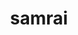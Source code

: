 ---
title: "samrai"
layout: cache
categories: [package, develop]
meta: {"versions": ["3.12.0"], "compilers": ["gcc@=7.5.0"], "oss": ["ubuntu18.04"], "platforms": ["linux"], "targets": ["x86_64", "x86_64_v3"], "stacks": ["radiuss", "root"], "num_specs": 52, "num_specs_by_stack": {"root": 52, "radiuss": 52}}
spec_details: [{"hash": "2nwekkgen5mkaiptohx2wbiu5p4w7rfq", "compiler": "gcc@=7.5.0", "versions": ["3.12.0"], "os": "ubuntu18.04", "platform": "linux", "target": "x86_64", "variants": ["~debug", "patches=7ebc13a", "~shared", "~silo"], "stacks": ["root", "radiuss"], "size": "-", "tarball": "https://binaries.spack.io/develop/build_cache/linux-ubuntu18.04-x86_64/gcc-7.5.0/samrai-3.12.0/linux-ubuntu18.04-x86_64-gcc-7.5.0-samrai-3.12.0-2nwekkgen5mkaiptohx2wbiu5p4w7rfq.spack"}, {"hash": "dpxyk2jigxn2k42uotj3vhbjfvo7ox4w", "compiler": "gcc@=7.5.0", "versions": ["3.12.0"], "os": "ubuntu18.04", "platform": "linux", "target": "x86_64", "variants": ["~debug", "patches=7ebc13a", "~shared", "~silo"], "stacks": ["root", "radiuss"], "size": "-", "tarball": "https://binaries.spack.io/develop/build_cache/linux-ubuntu18.04-x86_64/gcc-7.5.0/samrai-3.12.0/linux-ubuntu18.04-x86_64-gcc-7.5.0-samrai-3.12.0-dpxyk2jigxn2k42uotj3vhbjfvo7ox4w.spack"}, {"hash": "6agtg5fmji2pbcfwbfgsqgsmr3hjeeht", "compiler": "gcc@=7.5.0", "versions": ["3.12.0"], "os": "ubuntu18.04", "platform": "linux", "target": "x86_64", "variants": ["~debug", "patches=7ebc13a", "~shared", "~silo"], "stacks": ["root", "radiuss"], "size": "-", "tarball": "https://binaries.spack.io/develop/build_cache/linux-ubuntu18.04-x86_64/gcc-7.5.0/samrai-3.12.0/linux-ubuntu18.04-x86_64-gcc-7.5.0-samrai-3.12.0-6agtg5fmji2pbcfwbfgsqgsmr3hjeeht.spack"}, {"hash": "bnsyqyfiti3c4ewlvi2c3me4kcxzffvg", "compiler": "gcc@=7.5.0", "versions": ["3.12.0"], "os": "ubuntu18.04", "platform": "linux", "target": "x86_64", "variants": ["~debug", "patches=7ebc13a", "~shared", "~silo"], "stacks": ["root", "radiuss"], "size": "-", "tarball": "https://binaries.spack.io/develop/build_cache/linux-ubuntu18.04-x86_64/gcc-7.5.0/samrai-3.12.0/linux-ubuntu18.04-x86_64-gcc-7.5.0-samrai-3.12.0-bnsyqyfiti3c4ewlvi2c3me4kcxzffvg.spack"}, {"hash": "diaqw56x36timxu56cadckkq6mgwckee", "compiler": "gcc@=7.5.0", "versions": ["3.12.0"], "os": "ubuntu18.04", "platform": "linux", "target": "x86_64", "variants": ["~debug", "patches=7ebc13a", "~shared", "~silo"], "stacks": ["root", "radiuss"], "size": "-", "tarball": "https://binaries.spack.io/develop/build_cache/linux-ubuntu18.04-x86_64/gcc-7.5.0/samrai-3.12.0/linux-ubuntu18.04-x86_64-gcc-7.5.0-samrai-3.12.0-diaqw56x36timxu56cadckkq6mgwckee.spack"}, {"hash": "3ttybenuswakzdxjonlynicqg64uh6si", "compiler": "gcc@=7.5.0", "versions": ["3.12.0"], "os": "ubuntu18.04", "platform": "linux", "target": "x86_64", "variants": ["~debug", "patches=7ebc13a", "~shared", "~silo"], "stacks": ["root", "radiuss"], "size": "-", "tarball": "https://binaries.spack.io/develop/build_cache/linux-ubuntu18.04-x86_64/gcc-7.5.0/samrai-3.12.0/linux-ubuntu18.04-x86_64-gcc-7.5.0-samrai-3.12.0-3ttybenuswakzdxjonlynicqg64uh6si.spack"}, {"hash": "3h3m3pn4c5r64ujbulhppw2sacylmxcs", "compiler": "gcc@=7.5.0", "versions": ["3.12.0"], "os": "ubuntu18.04", "platform": "linux", "target": "x86_64", "variants": ["~debug", "patches=7ebc13a", "~shared", "~silo"], "stacks": ["root", "radiuss"], "size": "-", "tarball": "https://binaries.spack.io/develop/build_cache/linux-ubuntu18.04-x86_64/gcc-7.5.0/samrai-3.12.0/linux-ubuntu18.04-x86_64-gcc-7.5.0-samrai-3.12.0-3h3m3pn4c5r64ujbulhppw2sacylmxcs.spack"}, {"hash": "hyf24e5ig3v2lmbdrehhuvxp4lqs6ftr", "compiler": "gcc@=7.5.0", "versions": ["3.12.0"], "os": "ubuntu18.04", "platform": "linux", "target": "x86_64", "variants": ["~debug", "patches=7ebc13a", "~shared", "~silo"], "stacks": ["root", "radiuss"], "size": "-", "tarball": "https://binaries.spack.io/develop/build_cache/linux-ubuntu18.04-x86_64/gcc-7.5.0/samrai-3.12.0/linux-ubuntu18.04-x86_64-gcc-7.5.0-samrai-3.12.0-hyf24e5ig3v2lmbdrehhuvxp4lqs6ftr.spack"}, {"hash": "bp7ulgb3lfefqdpanttjjvl3cmhse2c3", "compiler": "gcc@=7.5.0", "versions": ["3.12.0"], "os": "ubuntu18.04", "platform": "linux", "target": "x86_64", "variants": ["~debug", "patches=7ebc13a", "~shared", "~silo"], "stacks": ["root", "radiuss"], "size": "-", "tarball": "https://binaries.spack.io/develop/build_cache/linux-ubuntu18.04-x86_64/gcc-7.5.0/samrai-3.12.0/linux-ubuntu18.04-x86_64-gcc-7.5.0-samrai-3.12.0-bp7ulgb3lfefqdpanttjjvl3cmhse2c3.spack"}, {"hash": "gkb6rqxpc7zy3wvhosnite3cjvihoee7", "compiler": "gcc@=7.5.0", "versions": ["3.12.0"], "os": "ubuntu18.04", "platform": "linux", "target": "x86_64", "variants": ["~debug", "patches=7ebc13a", "~shared", "~silo"], "stacks": ["root", "radiuss"], "size": "-", "tarball": "https://binaries.spack.io/develop/build_cache/linux-ubuntu18.04-x86_64/gcc-7.5.0/samrai-3.12.0/linux-ubuntu18.04-x86_64-gcc-7.5.0-samrai-3.12.0-gkb6rqxpc7zy3wvhosnite3cjvihoee7.spack"}, {"hash": "3gclgwryu77hv476b2yamax5hhsg7evo", "compiler": "gcc@=7.5.0", "versions": ["3.12.0"], "os": "ubuntu18.04", "platform": "linux", "target": "x86_64", "variants": ["build_system=autotools", "~debug", "patches=7ebc13a", "~shared", "~silo"], "stacks": ["root", "radiuss"], "size": "-", "tarball": "https://binaries.spack.io/develop/build_cache/linux-ubuntu18.04-x86_64/gcc-7.5.0/samrai-3.12.0/linux-ubuntu18.04-x86_64-gcc-7.5.0-samrai-3.12.0-3gclgwryu77hv476b2yamax5hhsg7evo.spack"}, {"hash": "467ydlm73hgcolrjccxyjzloh7fy3vll", "compiler": "gcc@=7.5.0", "versions": ["3.12.0"], "os": "ubuntu18.04", "platform": "linux", "target": "x86_64", "variants": ["~debug", "patches=7ebc13a", "~shared", "~silo"], "stacks": ["root", "radiuss"], "size": "-", "tarball": "https://binaries.spack.io/develop/build_cache/linux-ubuntu18.04-x86_64/gcc-7.5.0/samrai-3.12.0/linux-ubuntu18.04-x86_64-gcc-7.5.0-samrai-3.12.0-467ydlm73hgcolrjccxyjzloh7fy3vll.spack"}, {"hash": "i436afzj3jgzh7eyj5xyzuhnezu2cqwf", "compiler": "gcc@=7.5.0", "versions": ["3.12.0"], "os": "ubuntu18.04", "platform": "linux", "target": "x86_64", "variants": ["~debug", "patches=7ebc13a", "~shared", "~silo"], "stacks": ["root", "radiuss"], "size": "-", "tarball": "https://binaries.spack.io/develop/build_cache/linux-ubuntu18.04-x86_64/gcc-7.5.0/samrai-3.12.0/linux-ubuntu18.04-x86_64-gcc-7.5.0-samrai-3.12.0-i436afzj3jgzh7eyj5xyzuhnezu2cqwf.spack"}, {"hash": "55q5wyughnsclbvicbh7drahuxn6oem2", "compiler": "gcc@=7.5.0", "versions": ["3.12.0"], "os": "ubuntu18.04", "platform": "linux", "target": "x86_64", "variants": ["~debug", "patches=7ebc13a", "~shared", "~silo"], "stacks": ["root", "radiuss"], "size": "-", "tarball": "https://binaries.spack.io/develop/build_cache/linux-ubuntu18.04-x86_64/gcc-7.5.0/samrai-3.12.0/linux-ubuntu18.04-x86_64-gcc-7.5.0-samrai-3.12.0-55q5wyughnsclbvicbh7drahuxn6oem2.spack"}, {"hash": "5xd54ff7tybdraapxyehhuydjts23rzr", "compiler": "gcc@=7.5.0", "versions": ["3.12.0"], "os": "ubuntu18.04", "platform": "linux", "target": "x86_64", "variants": ["build_system=autotools", "~debug", "patches=7ebc13a", "~shared", "~silo"], "stacks": ["root", "radiuss"], "size": "-", "tarball": "https://binaries.spack.io/develop/build_cache/linux-ubuntu18.04-x86_64/gcc-7.5.0/samrai-3.12.0/linux-ubuntu18.04-x86_64-gcc-7.5.0-samrai-3.12.0-5xd54ff7tybdraapxyehhuydjts23rzr.spack"}, {"hash": "5tymdusbh7fflbrb3gri6tdw6ytpj7ya", "compiler": "gcc@=7.5.0", "versions": ["3.12.0"], "os": "ubuntu18.04", "platform": "linux", "target": "x86_64", "variants": ["~debug", "patches=7ebc13a", "~shared", "~silo"], "stacks": ["root", "radiuss"], "size": "-", "tarball": "https://binaries.spack.io/develop/build_cache/linux-ubuntu18.04-x86_64/gcc-7.5.0/samrai-3.12.0/linux-ubuntu18.04-x86_64-gcc-7.5.0-samrai-3.12.0-5tymdusbh7fflbrb3gri6tdw6ytpj7ya.spack"}, {"hash": "icdsxuomtxp7r2zwc5zljo4pjutr5fny", "compiler": "gcc@=7.5.0", "versions": ["3.12.0"], "os": "ubuntu18.04", "platform": "linux", "target": "x86_64", "variants": ["~debug", "patches=7ebc13a", "~shared", "~silo"], "stacks": ["root", "radiuss"], "size": "-", "tarball": "https://binaries.spack.io/develop/build_cache/linux-ubuntu18.04-x86_64/gcc-7.5.0/samrai-3.12.0/linux-ubuntu18.04-x86_64-gcc-7.5.0-samrai-3.12.0-icdsxuomtxp7r2zwc5zljo4pjutr5fny.spack"}, {"hash": "5ld2uwy2tmhi7drvo6zhiszxbgpvgigi", "compiler": "gcc@=7.5.0", "versions": ["3.12.0"], "os": "ubuntu18.04", "platform": "linux", "target": "x86_64", "variants": ["~debug", "patches=7ebc13a", "~shared", "~silo"], "stacks": ["root", "radiuss"], "size": "-", "tarball": "https://binaries.spack.io/develop/build_cache/linux-ubuntu18.04-x86_64/gcc-7.5.0/samrai-3.12.0/linux-ubuntu18.04-x86_64-gcc-7.5.0-samrai-3.12.0-5ld2uwy2tmhi7drvo6zhiszxbgpvgigi.spack"}, {"hash": "gkv24mwgrf73w3iec2y75evbmc2t3nqo", "compiler": "gcc@=7.5.0", "versions": ["3.12.0"], "os": "ubuntu18.04", "platform": "linux", "target": "x86_64", "variants": ["~debug", "patches=7ebc13a", "~shared", "~silo"], "stacks": ["root", "radiuss"], "size": "-", "tarball": "https://binaries.spack.io/develop/build_cache/linux-ubuntu18.04-x86_64/gcc-7.5.0/samrai-3.12.0/linux-ubuntu18.04-x86_64-gcc-7.5.0-samrai-3.12.0-gkv24mwgrf73w3iec2y75evbmc2t3nqo.spack"}, {"hash": "6wwym7cdl37e3l4mikb4utujehm4oxlw", "compiler": "gcc@=7.5.0", "versions": ["3.12.0"], "os": "ubuntu18.04", "platform": "linux", "target": "x86_64", "variants": ["build_system=autotools", "~debug", "patches=7ebc13a", "~shared", "~silo"], "stacks": ["root", "radiuss"], "size": "-", "tarball": "https://binaries.spack.io/develop/build_cache/linux-ubuntu18.04-x86_64/gcc-7.5.0/samrai-3.12.0/linux-ubuntu18.04-x86_64-gcc-7.5.0-samrai-3.12.0-6wwym7cdl37e3l4mikb4utujehm4oxlw.spack"}, {"hash": "adfjvavrfjqrgswswmbwzguyxecmedfo", "compiler": "gcc@=7.5.0", "versions": ["3.12.0"], "os": "ubuntu18.04", "platform": "linux", "target": "x86_64", "variants": ["~debug", "patches=7ebc13a", "~shared", "~silo"], "stacks": ["root", "radiuss"], "size": "-", "tarball": "https://binaries.spack.io/develop/build_cache/linux-ubuntu18.04-x86_64/gcc-7.5.0/samrai-3.12.0/linux-ubuntu18.04-x86_64-gcc-7.5.0-samrai-3.12.0-adfjvavrfjqrgswswmbwzguyxecmedfo.spack"}, {"hash": "7qhtouxcldigbapyxdkoryz5ygk2mvr4", "compiler": "gcc@=7.5.0", "versions": ["3.12.0"], "os": "ubuntu18.04", "platform": "linux", "target": "x86_64", "variants": ["~debug", "patches=7ebc13a", "~shared", "~silo"], "stacks": ["root", "radiuss"], "size": "-", "tarball": "https://binaries.spack.io/develop/build_cache/linux-ubuntu18.04-x86_64/gcc-7.5.0/samrai-3.12.0/linux-ubuntu18.04-x86_64-gcc-7.5.0-samrai-3.12.0-7qhtouxcldigbapyxdkoryz5ygk2mvr4.spack"}, {"hash": "ek6xypedzfiarqik6ifshjcraih2oztb", "compiler": "gcc@=7.5.0", "versions": ["3.12.0"], "os": "ubuntu18.04", "platform": "linux", "target": "x86_64", "variants": ["~debug", "patches=7ebc13a", "~shared", "~silo"], "stacks": ["root", "radiuss"], "size": "-", "tarball": "https://binaries.spack.io/develop/build_cache/linux-ubuntu18.04-x86_64/gcc-7.5.0/samrai-3.12.0/linux-ubuntu18.04-x86_64-gcc-7.5.0-samrai-3.12.0-ek6xypedzfiarqik6ifshjcraih2oztb.spack"}, {"hash": "farrki2ivw7sejgobcgr27mo4ly3zdxq", "compiler": "gcc@=7.5.0", "versions": ["3.12.0"], "os": "ubuntu18.04", "platform": "linux", "target": "x86_64", "variants": ["~debug", "patches=7ebc13a", "~shared", "~silo"], "stacks": ["root", "radiuss"], "size": "-", "tarball": "https://binaries.spack.io/develop/build_cache/linux-ubuntu18.04-x86_64/gcc-7.5.0/samrai-3.12.0/linux-ubuntu18.04-x86_64-gcc-7.5.0-samrai-3.12.0-farrki2ivw7sejgobcgr27mo4ly3zdxq.spack"}, {"hash": "cesxmyzqkscql3slc5jw6rmptifed5zu", "compiler": "gcc@=7.5.0", "versions": ["3.12.0"], "os": "ubuntu18.04", "platform": "linux", "target": "x86_64", "variants": ["~debug", "patches=7ebc13a", "~shared", "~silo"], "stacks": ["root", "radiuss"], "size": "-", "tarball": "https://binaries.spack.io/develop/build_cache/linux-ubuntu18.04-x86_64/gcc-7.5.0/samrai-3.12.0/linux-ubuntu18.04-x86_64-gcc-7.5.0-samrai-3.12.0-cesxmyzqkscql3slc5jw6rmptifed5zu.spack"}, {"hash": "mqnjk23j3npnbzn3tmkmpoegf5w4gej5", "compiler": "gcc@=7.5.0", "versions": ["3.12.0"], "os": "ubuntu18.04", "platform": "linux", "target": "x86_64", "variants": ["~debug", "patches=7ebc13a", "~shared", "~silo"], "stacks": ["root", "radiuss"], "size": "-", "tarball": "https://binaries.spack.io/develop/build_cache/linux-ubuntu18.04-x86_64/gcc-7.5.0/samrai-3.12.0/linux-ubuntu18.04-x86_64-gcc-7.5.0-samrai-3.12.0-mqnjk23j3npnbzn3tmkmpoegf5w4gej5.spack"}, {"hash": "nmu2tysovx5aezqhuu4bxielijnvb7te", "compiler": "gcc@=7.5.0", "versions": ["3.12.0"], "os": "ubuntu18.04", "platform": "linux", "target": "x86_64", "variants": ["~debug", "patches=7ebc13a", "~shared", "~silo"], "stacks": ["root", "radiuss"], "size": "-", "tarball": "https://binaries.spack.io/develop/build_cache/linux-ubuntu18.04-x86_64/gcc-7.5.0/samrai-3.12.0/linux-ubuntu18.04-x86_64-gcc-7.5.0-samrai-3.12.0-nmu2tysovx5aezqhuu4bxielijnvb7te.spack"}, {"hash": "ir6vea6okdvv3425khi3mq3wb7mmmaiv", "compiler": "gcc@=7.5.0", "versions": ["3.12.0"], "os": "ubuntu18.04", "platform": "linux", "target": "x86_64", "variants": ["~debug", "patches=7ebc13a", "~shared", "~silo"], "stacks": ["root", "radiuss"], "size": "-", "tarball": "https://binaries.spack.io/develop/build_cache/linux-ubuntu18.04-x86_64/gcc-7.5.0/samrai-3.12.0/linux-ubuntu18.04-x86_64-gcc-7.5.0-samrai-3.12.0-ir6vea6okdvv3425khi3mq3wb7mmmaiv.spack"}, {"hash": "mstcd6edwv44kt4dkne4a7t72yfyomyr", "compiler": "gcc@=7.5.0", "versions": ["3.12.0"], "os": "ubuntu18.04", "platform": "linux", "target": "x86_64", "variants": ["~debug", "patches=7ebc13a", "~shared", "~silo"], "stacks": ["root", "radiuss"], "size": "-", "tarball": "https://binaries.spack.io/develop/build_cache/linux-ubuntu18.04-x86_64/gcc-7.5.0/samrai-3.12.0/linux-ubuntu18.04-x86_64-gcc-7.5.0-samrai-3.12.0-mstcd6edwv44kt4dkne4a7t72yfyomyr.spack"}, {"hash": "mxzykxsknutqrmyzfjyw63ixul7vy4wd", "compiler": "gcc@=7.5.0", "versions": ["3.12.0"], "os": "ubuntu18.04", "platform": "linux", "target": "x86_64", "variants": ["build_system=autotools", "~debug", "patches=7ebc13a", "~shared", "~silo"], "stacks": ["root", "radiuss"], "size": "-", "tarball": "https://binaries.spack.io/develop/build_cache/linux-ubuntu18.04-x86_64/gcc-7.5.0/samrai-3.12.0/linux-ubuntu18.04-x86_64-gcc-7.5.0-samrai-3.12.0-mxzykxsknutqrmyzfjyw63ixul7vy4wd.spack"}, {"hash": "ozxtfxpile4uyqchvmmxgyrh3wt5fpqx", "compiler": "gcc@=7.5.0", "versions": ["3.12.0"], "os": "ubuntu18.04", "platform": "linux", "target": "x86_64", "variants": ["~debug", "patches=7ebc13a", "~shared", "~silo"], "stacks": ["root", "radiuss"], "size": "-", "tarball": "https://binaries.spack.io/develop/build_cache/linux-ubuntu18.04-x86_64/gcc-7.5.0/samrai-3.12.0/linux-ubuntu18.04-x86_64-gcc-7.5.0-samrai-3.12.0-ozxtfxpile4uyqchvmmxgyrh3wt5fpqx.spack"}, {"hash": "rnfyr7awzm7th6bkehnhy623gr62yc2b", "compiler": "gcc@=7.5.0", "versions": ["3.12.0"], "os": "ubuntu18.04", "platform": "linux", "target": "x86_64", "variants": ["~debug", "patches=7ebc13a", "~shared", "~silo"], "stacks": ["root", "radiuss"], "size": "-", "tarball": "https://binaries.spack.io/develop/build_cache/linux-ubuntu18.04-x86_64/gcc-7.5.0/samrai-3.12.0/linux-ubuntu18.04-x86_64-gcc-7.5.0-samrai-3.12.0-rnfyr7awzm7th6bkehnhy623gr62yc2b.spack"}, {"hash": "ozsgwfxnlzfebiu2o62crvwczts5y3ej", "compiler": "gcc@=7.5.0", "versions": ["3.12.0"], "os": "ubuntu18.04", "platform": "linux", "target": "x86_64", "variants": ["~debug", "patches=7ebc13a", "~shared", "~silo"], "stacks": ["root", "radiuss"], "size": "-", "tarball": "https://binaries.spack.io/develop/build_cache/linux-ubuntu18.04-x86_64/gcc-7.5.0/samrai-3.12.0/linux-ubuntu18.04-x86_64-gcc-7.5.0-samrai-3.12.0-ozsgwfxnlzfebiu2o62crvwczts5y3ej.spack"}, {"hash": "pen62aby3zpsgnlk765ezhodshtjof4u", "compiler": "gcc@=7.5.0", "versions": ["3.12.0"], "os": "ubuntu18.04", "platform": "linux", "target": "x86_64", "variants": ["~debug", "patches=7ebc13a", "~shared", "~silo"], "stacks": ["root", "radiuss"], "size": "-", "tarball": "https://binaries.spack.io/develop/build_cache/linux-ubuntu18.04-x86_64/gcc-7.5.0/samrai-3.12.0/linux-ubuntu18.04-x86_64-gcc-7.5.0-samrai-3.12.0-pen62aby3zpsgnlk765ezhodshtjof4u.spack"}, {"hash": "p7jhpztn4ltoa72abg4uj5xrak7obfjx", "compiler": "gcc@=7.5.0", "versions": ["3.12.0"], "os": "ubuntu18.04", "platform": "linux", "target": "x86_64", "variants": ["~debug", "patches=7ebc13a", "~shared", "~silo"], "stacks": ["root", "radiuss"], "size": "-", "tarball": "https://binaries.spack.io/develop/build_cache/linux-ubuntu18.04-x86_64/gcc-7.5.0/samrai-3.12.0/linux-ubuntu18.04-x86_64-gcc-7.5.0-samrai-3.12.0-p7jhpztn4ltoa72abg4uj5xrak7obfjx.spack"}, {"hash": "tcpfvkfomefaj7ybjbzhjy7ggdx4pjfn", "compiler": "gcc@=7.5.0", "versions": ["3.12.0"], "os": "ubuntu18.04", "platform": "linux", "target": "x86_64", "variants": ["build_system=autotools", "~debug", "patches=7ebc13a", "~shared", "~silo"], "stacks": ["root", "radiuss"], "size": "-", "tarball": "https://binaries.spack.io/develop/build_cache/linux-ubuntu18.04-x86_64/gcc-7.5.0/samrai-3.12.0/linux-ubuntu18.04-x86_64-gcc-7.5.0-samrai-3.12.0-tcpfvkfomefaj7ybjbzhjy7ggdx4pjfn.spack"}, {"hash": "uowex532dibeqnekgf25qmncx5n7s4qq", "compiler": "gcc@=7.5.0", "versions": ["3.12.0"], "os": "ubuntu18.04", "platform": "linux", "target": "x86_64", "variants": ["~debug", "patches=7ebc13a", "~shared", "~silo"], "stacks": ["root", "radiuss"], "size": "-", "tarball": "https://binaries.spack.io/develop/build_cache/linux-ubuntu18.04-x86_64/gcc-7.5.0/samrai-3.12.0/linux-ubuntu18.04-x86_64-gcc-7.5.0-samrai-3.12.0-uowex532dibeqnekgf25qmncx5n7s4qq.spack"}, {"hash": "iltbqcf276nm2db4i5jw7ulx3aap4sna", "compiler": "gcc@=7.5.0", "versions": ["3.12.0"], "os": "ubuntu18.04", "platform": "linux", "target": "x86_64", "variants": ["~debug", "patches=7ebc13a", "~shared", "~silo"], "stacks": ["root", "radiuss"], "size": "-", "tarball": "https://binaries.spack.io/develop/build_cache/linux-ubuntu18.04-x86_64/gcc-7.5.0/samrai-3.12.0/linux-ubuntu18.04-x86_64-gcc-7.5.0-samrai-3.12.0-iltbqcf276nm2db4i5jw7ulx3aap4sna.spack"}, {"hash": "rdvpdkrjp2obrtxhmhk7p4wlau5lm7xa", "compiler": "gcc@=7.5.0", "versions": ["3.12.0"], "os": "ubuntu18.04", "platform": "linux", "target": "x86_64", "variants": ["~debug", "patches=7ebc13a", "~shared", "~silo"], "stacks": ["root", "radiuss"], "size": "-", "tarball": "https://binaries.spack.io/develop/build_cache/linux-ubuntu18.04-x86_64/gcc-7.5.0/samrai-3.12.0/linux-ubuntu18.04-x86_64-gcc-7.5.0-samrai-3.12.0-rdvpdkrjp2obrtxhmhk7p4wlau5lm7xa.spack"}, {"hash": "qjpbc622e7quty4dvrptuhne23c57kqr", "compiler": "gcc@=7.5.0", "versions": ["3.12.0"], "os": "ubuntu18.04", "platform": "linux", "target": "x86_64", "variants": ["build_system=autotools", "~debug", "patches=7ebc13a", "~shared", "~silo"], "stacks": ["root", "radiuss"], "size": "-", "tarball": "https://binaries.spack.io/develop/build_cache/linux-ubuntu18.04-x86_64/gcc-7.5.0/samrai-3.12.0/linux-ubuntu18.04-x86_64-gcc-7.5.0-samrai-3.12.0-qjpbc622e7quty4dvrptuhne23c57kqr.spack"}, {"hash": "yieezrh6dxb7rbuqh7j3dhe5noqibcdv", "compiler": "gcc@=7.5.0", "versions": ["3.12.0"], "os": "ubuntu18.04", "platform": "linux", "target": "x86_64", "variants": ["~debug", "patches=7ebc13a", "~shared", "~silo"], "stacks": ["root", "radiuss"], "size": "-", "tarball": "https://binaries.spack.io/develop/build_cache/linux-ubuntu18.04-x86_64/gcc-7.5.0/samrai-3.12.0/linux-ubuntu18.04-x86_64-gcc-7.5.0-samrai-3.12.0-yieezrh6dxb7rbuqh7j3dhe5noqibcdv.spack"}, {"hash": "ykwpkbgioorrbo4iqrvawm2scxdalry5", "compiler": "gcc@=7.5.0", "versions": ["3.12.0"], "os": "ubuntu18.04", "platform": "linux", "target": "x86_64", "variants": ["~debug", "patches=7ebc13a", "~shared", "~silo"], "stacks": ["root", "radiuss"], "size": "-", "tarball": "https://binaries.spack.io/develop/build_cache/linux-ubuntu18.04-x86_64/gcc-7.5.0/samrai-3.12.0/linux-ubuntu18.04-x86_64-gcc-7.5.0-samrai-3.12.0-ykwpkbgioorrbo4iqrvawm2scxdalry5.spack"}, {"hash": "wg4zzmtym4a4rvwvsb6rrgcy3ndmdz5m", "compiler": "gcc@=7.5.0", "versions": ["3.12.0"], "os": "ubuntu18.04", "platform": "linux", "target": "x86_64", "variants": ["~debug", "patches=7ebc13a", "~shared", "~silo"], "stacks": ["root", "radiuss"], "size": "-", "tarball": "https://binaries.spack.io/develop/build_cache/linux-ubuntu18.04-x86_64/gcc-7.5.0/samrai-3.12.0/linux-ubuntu18.04-x86_64-gcc-7.5.0-samrai-3.12.0-wg4zzmtym4a4rvwvsb6rrgcy3ndmdz5m.spack"}, {"hash": "t5rgf4rctwygoj2cezb7kooouttbuphz", "compiler": "gcc@=7.5.0", "versions": ["3.12.0"], "os": "ubuntu18.04", "platform": "linux", "target": "x86_64", "variants": ["~debug", "patches=7ebc13a", "~shared", "~silo"], "stacks": ["root", "radiuss"], "size": "-", "tarball": "https://binaries.spack.io/develop/build_cache/linux-ubuntu18.04-x86_64/gcc-7.5.0/samrai-3.12.0/linux-ubuntu18.04-x86_64-gcc-7.5.0-samrai-3.12.0-t5rgf4rctwygoj2cezb7kooouttbuphz.spack"}, {"hash": "qeyqpco4tdxqwie7zcp3p77ffurkanja", "compiler": "gcc@=7.5.0", "versions": ["3.12.0"], "os": "ubuntu18.04", "platform": "linux", "target": "x86_64_v3", "variants": ["build_system=autotools", "~debug", "patches=7ebc13a", "~shared", "~silo"], "stacks": ["root", "radiuss"], "size": "-", "tarball": "https://binaries.spack.io/develop/build_cache/linux-ubuntu18.04-x86_64_v3/gcc-7.5.0/samrai-3.12.0/linux-ubuntu18.04-x86_64_v3-gcc-7.5.0-samrai-3.12.0-qeyqpco4tdxqwie7zcp3p77ffurkanja.spack"}, {"hash": "mgch5gj6ex4sqegtp5mq5fmqgbwx66ms", "compiler": "gcc@=7.5.0", "versions": ["3.12.0"], "os": "ubuntu18.04", "platform": "linux", "target": "x86_64_v3", "variants": ["build_system=autotools", "~debug", "patches=7ebc13a", "~shared", "~silo"], "stacks": ["root", "radiuss"], "size": "-", "tarball": "https://binaries.spack.io/develop/build_cache/linux-ubuntu18.04-x86_64_v3/gcc-7.5.0/samrai-3.12.0/linux-ubuntu18.04-x86_64_v3-gcc-7.5.0-samrai-3.12.0-mgch5gj6ex4sqegtp5mq5fmqgbwx66ms.spack"}, {"hash": "rllxxxkhcmqup6nbll3e2tjjldruolnx", "compiler": "gcc@=7.5.0", "versions": ["3.12.0"], "os": "ubuntu18.04", "platform": "linux", "target": "x86_64_v3", "variants": ["build_system=autotools", "~debug", "patches=7ebc13a", "~shared", "~silo"], "stacks": ["root", "radiuss"], "size": "-", "tarball": "https://binaries.spack.io/develop/build_cache/linux-ubuntu18.04-x86_64_v3/gcc-7.5.0/samrai-3.12.0/linux-ubuntu18.04-x86_64_v3-gcc-7.5.0-samrai-3.12.0-rllxxxkhcmqup6nbll3e2tjjldruolnx.spack"}, {"hash": "dupm4a7mbbuqr3lwcbix3ynq6delav5b", "compiler": "gcc@=7.5.0", "versions": ["3.12.0"], "os": "ubuntu18.04", "platform": "linux", "target": "x86_64_v3", "variants": ["build_system=autotools", "~debug", "patches=7ebc13a", "~shared", "~silo"], "stacks": ["root", "radiuss"], "size": "-", "tarball": "https://binaries.spack.io/develop/build_cache/linux-ubuntu18.04-x86_64_v3/gcc-7.5.0/samrai-3.12.0/linux-ubuntu18.04-x86_64_v3-gcc-7.5.0-samrai-3.12.0-dupm4a7mbbuqr3lwcbix3ynq6delav5b.spack"}, {"hash": "q3pvjf6koxddnlhx32vmvxpinmk6ib6j", "compiler": "gcc@=7.5.0", "versions": ["3.12.0"], "os": "ubuntu18.04", "platform": "linux", "target": "x86_64_v3", "variants": ["build_system=autotools", "~debug", "patches=7ebc13a", "~shared", "~silo"], "stacks": ["root", "radiuss"], "size": "-", "tarball": "https://binaries.spack.io/develop/build_cache/linux-ubuntu18.04-x86_64_v3/gcc-7.5.0/samrai-3.12.0/linux-ubuntu18.04-x86_64_v3-gcc-7.5.0-samrai-3.12.0-q3pvjf6koxddnlhx32vmvxpinmk6ib6j.spack"}, {"hash": "djlhuwcpuhjgj7e7f45oqr62pdyd3f2n", "compiler": "gcc@=7.5.0", "versions": ["3.12.0"], "os": "ubuntu18.04", "platform": "linux", "target": "x86_64_v3", "variants": ["build_system=autotools", "~debug", "patches=7ebc13a", "~shared", "~silo"], "stacks": ["root", "radiuss"], "size": "-", "tarball": "https://binaries.spack.io/develop/build_cache/linux-ubuntu18.04-x86_64_v3/gcc-7.5.0/samrai-3.12.0/linux-ubuntu18.04-x86_64_v3-gcc-7.5.0-samrai-3.12.0-djlhuwcpuhjgj7e7f45oqr62pdyd3f2n.spack"}, {"hash": "koqbat2tegixlemww4chmcqti7uvpge2", "compiler": "gcc@=7.5.0", "versions": ["3.12.0"], "os": "ubuntu18.04", "platform": "linux", "target": "x86_64_v3", "variants": ["build_system=autotools", "~debug", "patches=7ebc13a", "~shared", "~silo"], "stacks": ["root", "radiuss"], "size": "-", "tarball": "https://binaries.spack.io/develop/build_cache/linux-ubuntu18.04-x86_64_v3/gcc-7.5.0/samrai-3.12.0/linux-ubuntu18.04-x86_64_v3-gcc-7.5.0-samrai-3.12.0-koqbat2tegixlemww4chmcqti7uvpge2.spack"}, {"hash": "sd3imqdjctov3haptes745dlj7uqyr3n", "compiler": "gcc@=7.5.0", "versions": ["3.12.0"], "os": "ubuntu18.04", "platform": "linux", "target": "x86_64_v3", "variants": ["build_system=autotools", "~debug", "patches=7ebc13a", "~shared", "~silo"], "stacks": ["root", "radiuss"], "size": "-", "tarball": "https://binaries.spack.io/develop/build_cache/linux-ubuntu18.04-x86_64_v3/gcc-7.5.0/samrai-3.12.0/linux-ubuntu18.04-x86_64_v3-gcc-7.5.0-samrai-3.12.0-sd3imqdjctov3haptes745dlj7uqyr3n.spack"}]
---